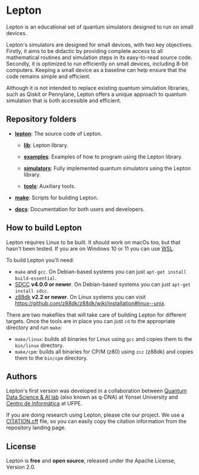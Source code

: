 # Lepton
Lepton is an educational set of quantum simulators designed to run on small devices.

Lepton's simulators are designed for small devices, with two key objectives.
Firstly, it aims to be didactic by providing complete access to all mathematical routines and simulation steps in its easy-to-read source code.
Secondly, it is optimized to run efficiently on small devices, including 8-bit computers. Keeping a small device as a baseline can help ensure that the code remains simple and efficient.

Although it is not intended to replace existing quantum simulation libraries, such as Qiskit or Pennylane, Lepton offers a unique approach to quantum simulation that is both accessible and efficient.

## Repository folders

* [**lepton**](/lepton): The source code of Lepton.

    * [**lib**](lepton/lib): Lepton library.

    * [**examples**](lepton/examples): Examples of how to program using the Lepton library.

    * [**simulators**](lepton/simulators): Fully implemented quantum simulators using the Lepton library.

    * [**tools**](lepton/tools): Auxiliary tools.

* [**make**](/make): Scripts for building Lepton.

* [**docs**](/docs): Documentation for both users and developers.

## How to build Lepton

Lepton requires Linux to be built. It should work on macOs too, but that hasn't been tested. If you are on Windows 10 or 11 you can use [WSL](https://learn.microsoft.com/en-us/windows/wsl/).

To build Lepton you'll need:

* `make` and `gcc`. On Debian-based systems you can just `apt-get install build-essential`.
* [SDCC](http://sdcc.sourceforge.net/) **v4.0.0 or newer**. On Debian-based systems you can just `apt-get install sdcc`.
* [z88dk](https://z88dk.org/) **v2.2 or newer**. On Linux systems you can visit https://github.com/z88dk/z88dk/wiki/installation#linux--unix.

There are two makefiles that will take care of building Lepton for different targets. Once the tools are in place you can just `cd` to the appropriate directory and run `make`:

* `make/linux`: builds all binaries for Linux using `gcc` and copies them to the `bin/linux` directory.
* `make/cpm`: builds all binaries for CP/M (z80) using `zcc` (z88dk) and copies them to the `bin/cpm` directory.

## Authors
Lepton's first version was developed in a collaboration between [Quantum Data Science & AI lab](https://quantumpark.yonsei.ac.kr/) (also known as q-DNA) at Yonsei University and [Centro de Informática](https://portal.cin.ufpe.br) at UFPE.

If you are doing research using Lepton, please cite our project.
We use a [CITATION.cff](https://citation-file-format.github.io/) file, so you can easily copy the citation information from the repository landing page.

## License
Lepton is **free** and **open source**, released under the Apache License, Version 2.0.